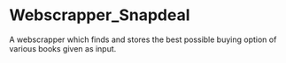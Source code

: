 # Webscrapper_Snapdeal
A webscrapper which finds and stores the best possible buying option of various books given as input.
